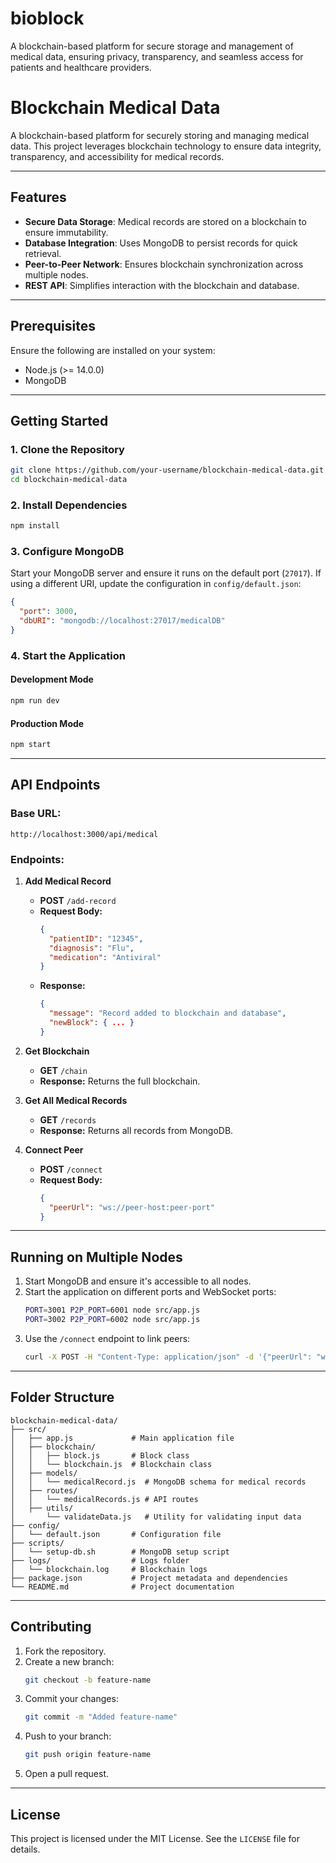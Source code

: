 # bioblock
A blockchain-based platform for secure storage and management of medical data, ensuring privacy, transparency, and seamless access for patients and healthcare providers.

# Blockchain Medical Data

A blockchain-based platform for securely storing and managing medical data. This project leverages blockchain technology to ensure data integrity, transparency, and accessibility for medical records.

---

## Features

- **Secure Data Storage**: Medical records are stored on a blockchain to ensure immutability.
- **Database Integration**: Uses MongoDB to persist records for quick retrieval.
- **Peer-to-Peer Network**: Ensures blockchain synchronization across multiple nodes.
- **REST API**: Simplifies interaction with the blockchain and database.

---

## Prerequisites

Ensure the following are installed on your system:

- Node.js (>= 14.0.0)
- MongoDB

---

## Getting Started

### 1. Clone the Repository

```bash
git clone https://github.com/your-username/blockchain-medical-data.git
cd blockchain-medical-data
```

### 2. Install Dependencies

```bash
npm install
```

### 3. Configure MongoDB

Start your MongoDB server and ensure it runs on the default port (`27017`). If using a different URI, update the configuration in `config/default.json`:

```json
{
  "port": 3000,
  "dbURI": "mongodb://localhost:27017/medicalDB"
}
```

### 4. Start the Application

#### Development Mode

```bash
npm run dev
```

#### Production Mode

```bash
npm start
```

---

## API Endpoints

### Base URL:

`http://localhost:3000/api/medical`

### Endpoints:

1. **Add Medical Record**

   - **POST** `/add-record`
   - **Request Body:**
     ```json
     {
       "patientID": "12345",
       "diagnosis": "Flu",
       "medication": "Antiviral"
     }
     ```
   - **Response:**
     ```json
     {
       "message": "Record added to blockchain and database",
       "newBlock": { ... }
     }
     ```

2. **Get Blockchain**

   - **GET** `/chain`
   - **Response:** Returns the full blockchain.

3. **Get All Medical Records**

   - **GET** `/records`
   - **Response:** Returns all records from MongoDB.

4. **Connect Peer**

   - **POST** `/connect`
   - **Request Body:**
     ```json
     {
       "peerUrl": "ws://peer-host:peer-port"
     }
     ```

---

## Running on Multiple Nodes

1. Start MongoDB and ensure it's accessible to all nodes.
2. Start the application on different ports and WebSocket ports:
   ```bash
   PORT=3001 P2P_PORT=6001 node src/app.js
   PORT=3002 P2P_PORT=6002 node src/app.js
   ```
3. Use the `/connect` endpoint to link peers:
   ```bash
   curl -X POST -H "Content-Type: application/json" -d '{"peerUrl": "ws://localhost:6002"}' http://localhost:3001/api/medical/connect
   ```

---

## Folder Structure

```
blockchain-medical-data/
├── src/
│   ├── app.js             # Main application file
│   ├── blockchain/
│   │   ├── block.js       # Block class
│   │   └── blockchain.js  # Blockchain class
│   ├── models/
│   │   └── medicalRecord.js  # MongoDB schema for medical records
│   ├── routes/
│   │   └── medicalRecords.js # API routes
│   ├── utils/
│       └── validateData.js   # Utility for validating input data
├── config/
│   └── default.json       # Configuration file
├── scripts/
│   └── setup-db.sh        # MongoDB setup script
├── logs/                  # Logs folder
│   └── blockchain.log     # Blockchain logs
├── package.json           # Project metadata and dependencies
└── README.md              # Project documentation
```

---

## Contributing

1. Fork the repository.
2. Create a new branch:
   ```bash
   git checkout -b feature-name
   ```
3. Commit your changes:
   ```bash
   git commit -m "Added feature-name"
   ```
4. Push to your branch:
   ```bash
   git push origin feature-name
   ```
5. Open a pull request.

---

## License

This project is licensed under the MIT License. See the `LICENSE` file for details.


